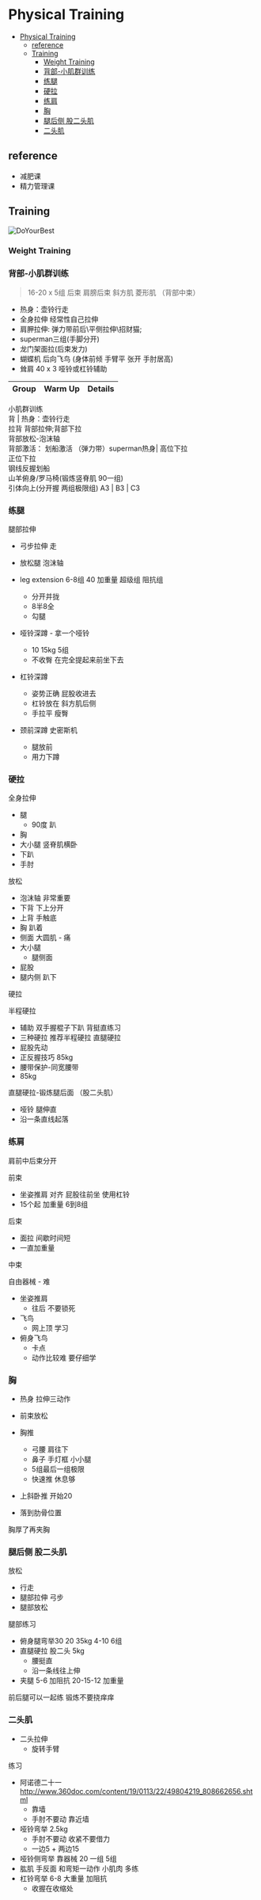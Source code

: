 # Physical Training

- [Physical Training](#physical-training)
  - [reference](#reference)
  - [Training](#training)
    - [Weight Training](#weight-training)
    - [背部-小肌群训练](#背部-小肌群训练)
    - [练腿](#练腿)
    - [硬拉](#硬拉)
    - [练肩](#练肩)
    - [胸](#胸)
    - [腿后侧 股二头肌](#腿后侧-股二头肌)
    - [二头肌](#二头肌)

## reference

- 减肥课
- 精力管理课

## Training

![DoYourBest](./Assets/PT.png)


### Weight Training


### 背部-小肌群训练

> 16-20 x 5组
> 后束 肩膀后束 斜方肌 菱形肌 （背部中束）

- 热身：壶铃行走 
- 全身拉伸 经常性自己拉伸 
- 肩胛拉伸: 弹力带前后\平侧拉伸\招财猫; 
- superman三组(手脚分开) 
- 龙门架面拉(后束发力) 
- 蝴蝶机 后向飞鸟 (身体前倾 手臂平 张开 手肘居高) 
- 耸肩 40 x 3 哑铃或杠铃辅助

Group | Warm Up | Details
---------|----------|---------
小肌群训练 <br> 
背 |  热身：壶铃行走 <br> 拉背 背部拉伸;背部下拉 <br> 背部放松-泡沫轴 <br> 背部激活： 划船激活  （弹力带）superman热身| 高位下拉 <br> 正位下拉 <br> 钢线反握划船 <br> 山羊俯身/罗马椅(锻炼竖脊肌 90一组) <br> 引体向上(分开握 两组极限组)
 A3 | B3 | C3


### 练腿

腿部拉伸

- 弓步拉伸 走
- 放松腿 泡沫轴

- leg extension 6-8组 40 加重量 超级组 阻抗组
  - 分开并拢
  - 8半8全
  - 勾腿
- 哑铃深蹲 - 拿一个哑铃
  - 10 15kg 5组
  - 不收臀 在完全提起来前坐下去
- 杠铃深蹲 
  - 姿势正确 屁股收进去
  - 杠铃放在 斜方肌后侧  
  - 手拉平 瘦臀
- 颈前深蹲 史密斯机
  - 腿放前
  - 用力下蹲


### 硬拉

全身拉伸

- 腿
  - 90度 趴
- 胸
- 大小腿 竖脊肌横卧
- 下趴
- 手肘

放松

- 泡沫轴 非常重要
- 下背 下上分开
- 上背 手触底
- 胸 趴着
- 侧面 大圆肌 - 痛
- 大小腿
  - 腿侧面
- 屁股
- 腿内侧 趴下

硬拉

半程硬拉

- 辅助 双手握棍子下趴 背挺直练习
- 三种硬拉 推荐半程硬拉 直腿硬拉
- 屁股先动
- 正反握技巧 85kg
- 腰带保护-同宽腰带
- 85kg

直腿硬拉-锻炼腿后面 （股二头肌）

- 哑铃 腿伸直
- 沿一条直线起落

### 练肩

肩前中后束分开

前束

- 坐姿推肩 对齐 屁股往前坐 使用杠铃
- 15个起 加重量 6到8组

后束

- 面拉 间歇时间短
- 一直加重量

中束

自由器械 - 难

- 坐姿推肩 
  - 往后 不要锁死
- 飞鸟
  - 网上顶 学习
- 俯身飞鸟
  - 卡点
  - 动作比较难 要仔细学


### 胸

- 热身 拉伸三动作
- 前束放松

- 胸推
  - 弓腰 肩往下 
  - 鼻子 手灯框 小小腿
  - 5组最后一组极限
  - 快速推 休息够

- 上斜卧推 开始20
- 落到肋骨位置

胸厚了再夹胸


### 腿后侧 股二头肌

放松

- 行走
- 腿部拉伸 弓步 
- 腿部放松

腿部练习

- 俯身腿弯举30 20 35kg 4-10 6组
- 直腿硬拉 股二头 5kg
  - 腰挺直
  - 沿一条线往上伸
- 夹腿 5-6 加阻抗 20-15-12 加重量

前后腿可以一起练 锻炼不要挠痒痒

### 二头肌

- 二头拉伸
    - 旋转手臂

练习

- 阿诺德二十一 http://www.360doc.com/content/19/0113/22/49804219_808662656.shtml
  - 靠墙
  - 手肘不要动 靠近墙
- 哑铃弯举 2.5kg
  - 手肘不要动 收紧不要借力
  - 一边5 + 两边15
- 哑铃侧弯举 靠器械 20 一组 5组 
- 肱肌 手反面 和弯矩一动作 小肌肉 多练
- 杠铃弯举 6-8 大重量 加阻抗
  - 收握在收缩处